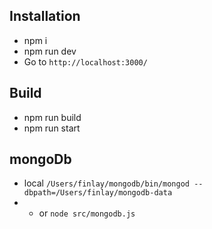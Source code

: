 ## Installation

- npm i 
- npm run dev
- Go to `http://localhost:3000/`

## Build

- npm run build
- npm run start

## mongoDb

- local `/Users/finlay/mongodb/bin/mongod --dbpath=/Users/finlay/mongodb-data`
- - or `node src/mongodb.js`
